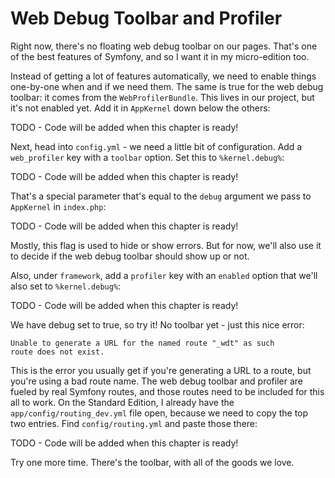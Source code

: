 # Web Debug Toolbar and Profiler

Right now, there's no floating web debug toolbar on our pages. That's one of the
best features of Symfony, and so I want it in my micro-edition too.

Instead of getting a lot of features automatically, we need to enable things one-by-one
when and if we need them. The same is true for the web debug toolbar: it comes from
the `WebProfilerBundle`. This lives in our project, but it's not enabled yet. Add
it in `AppKernel` down below the others:

TODO - Code will be added when this chapter is ready!

Next, head into `config.yml` - we need a little bit of configuration. Add a `web_profiler`
key with a `toolbar` option. Set this to `%kernel.debug%`:

TODO - Code will be added when this chapter is ready!

That's a special parameter that's equal to the `debug` argument we pass to `AppKernel` 
in `index.php`:

TODO - Code will be added when this chapter is ready!

Mostly, this flag is used to hide or show errors. But for now, we'll also use it
to decide if the web debug toolbar should show up or not.

Also, under `framework`, add a `profiler` key with an `enabled` option that we'll
also set to `%kernel.debug%`:

TODO - Code will be added when this chapter is ready!

We have debug set to true, so try it! No toolbar yet - just this nice error:

    Unable to generate a URL for the named route "_wdt" as such
    route does not exist.

This is the error you usually get if you're generating a URL to a route, but you're
using a bad route name. The web debug toolbar and profiler are fueled by real Symfony
routes, and those routes need to be included for this all to work. On the Standard
Edition, I already have the `app/config/routing_dev.yml` file open, because we need
to copy the top two entries. Find `config/routing.yml` and paste those there:

TODO - Code will be added when this chapter is ready!

Try one more time. There's the toolbar, with all of the goods we love.
